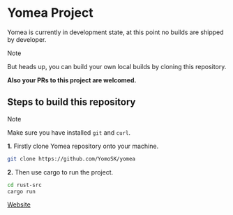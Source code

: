 # Yomea Project
Yomea is currently in development state, at this point no builds are shipped by developer.<br>

> [!NOTE]
> But heads up, you can build your own local builds by cloning this repository.<br>

**Also your PRs to this project are welcomed.**

## Steps to build this repository

> [!NOTE]
> Make sure you have installed `git` and `curl`.

**1.** Firstly clone Yomea repository onto your machine.
```bash
git clone https://github.com/YomoSK/yomea
```

**2.** Then use cargo to run the project.
```bash
cd rust-src
cargo run
```

[Website](https://yomea.dev)